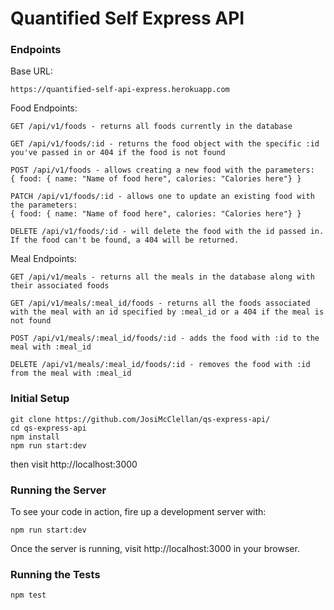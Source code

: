 # Quantified Self Express API

### Endpoints
Base URL:
```
https://quantified-self-api-express.herokuapp.com
```

Food Endpoints:
```
GET /api/v1/foods - returns all foods currently in the database

GET /api/v1/foods/:id - returns the food object with the specific :id you've passed in or 404 if the food is not found

POST /api/v1/foods - allows creating a new food with the parameters:
{ food: { name: "Name of food here", calories: "Calories here"} }

PATCH /api/v1/foods/:id - allows one to update an existing food with the parameters:
{ food: { name: "Name of food here", calories: "Calories here"} }

DELETE /api/v1/foods/:id - will delete the food with the id passed in. If the food can't be found, a 404 will be returned.

```
Meal Endpoints:
```
GET /api/v1/meals - returns all the meals in the database along with their associated foods

GET /api/v1/meals/:meal_id/foods - returns all the foods associated with the meal with an id specified by :meal_id or a 404 if the meal is not found

POST /api/v1/meals/:meal_id/foods/:id - adds the food with :id to the meal with :meal_id

DELETE /api/v1/meals/:meal_id/foods/:id - removes the food with :id from the meal with :meal_id
```

### Initial Setup
```
git clone https://github.com/JosiMcClellan/qs-express-api/
cd qs-express-api
npm install
npm run start:dev
```
then visit http://localhost:3000

### Running the Server
To see your code in action, fire up a development server with:
```
npm run start:dev
```
Once the server is running, visit http://localhost:3000 in your browser.

### Running the Tests
```
npm test
```
